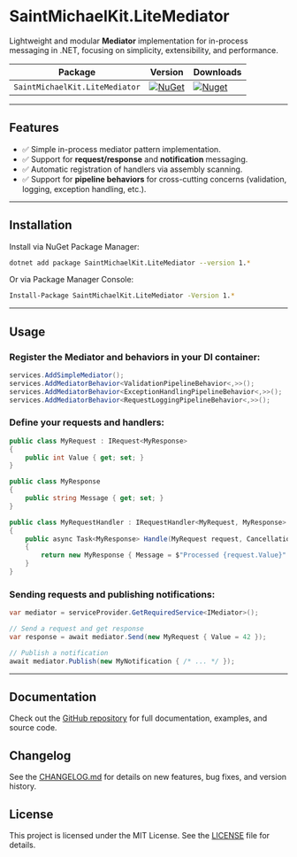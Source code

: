 # SaintMichaelKit.LiteMediator

Lightweight and modular **Mediator** implementation for in-process messaging in .NET, focusing on simplicity, extensibility, and performance.

| Package                 | Version                                                                                                | Downloads |
|-------------------------|--------------------------------------------------------------------------------------------------------| ----- |
| `SaintMichaelKit.LiteMediator` | [![NuGet](https://img.shields.io/nuget/v/SaintMichaelKit.LiteMediator.svg)](https://nuget.org/packages/SaintMichaelKit.LiteMediator) | [![Nuget](https://img.shields.io/nuget/dt/SaintMichaelKit.LiteMediator.svg)](https://nuget.org/packages/SaintMichaelKit.LiteMediator) |

---

## Features

- ✅ Simple in-process mediator pattern implementation.
- ✅ Support for **request/response** and **notification** messaging.
- ✅ Automatic registration of handlers via assembly scanning.
- ✅ Support for **pipeline behaviors** for cross-cutting concerns (validation, logging, exception handling, etc.).

---

## Installation

Install via NuGet Package Manager:

```bash
dotnet add package SaintMichaelKit.LiteMediator --version 1.*
```
Or via Package Manager Console:

```bash
Install-Package SaintMichaelKit.LiteMediator -Version 1.*
```

---

## Usage

### Register the Mediator and behaviors in your DI container:

```csharp
services.AddSimpleMediator();
services.AddMediatorBehavior<ValidationPipelineBehavior<,>>();
services.AddMediatorBehavior<ExceptionHandlingPipelineBehavior<,>>();
services.AddMediatorBehavior<RequestLoggingPipelineBehavior<,>>();
```

### Define your requests and handlers:

```csharp
public class MyRequest : IRequest<MyResponse>
{
    public int Value { get; set; }
}

public class MyResponse
{
    public string Message { get; set; }
}

public class MyRequestHandler : IRequestHandler<MyRequest, MyResponse>
{
    public async Task<MyResponse> Handle(MyRequest request, CancellationToken cancellationToken)
    {
        return new MyResponse { Message = $"Processed {request.Value}" };
    }
}
```

### Sending requests and publishing notifications:

```csharp
var mediator = serviceProvider.GetRequiredService<IMediator>();

// Send a request and get response
var response = await mediator.Send(new MyRequest { Value = 42 });

// Publish a notification
await mediator.Publish(new MyNotification { /* ... */ });
```

---

## Documentation
Check out the [GitHub repository](https://github.com/SaintMichaelKit/SaintMichaelKit) for full documentation, examples, and source code.

## Changelog
See the [CHANGELOG.md](https://github.com/SaintMichaelKit/SaintMichaelKit/blob/main/src/SaintMichaelKit.LiteMediator/CHANGELOG.md) for details on new features, bug fixes, and version history.

## License
This project is licensed under the MIT License. See the [LICENSE](https://github.com/SaintMichaelKit/SaintMichaelKit/blob/main/src/SaintMichaelKit.LiteMediator/LICENSE) file for details.